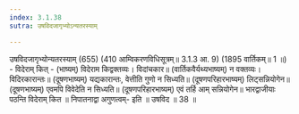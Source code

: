```yaml
---
index: 3.1.38
sutra: उषविदजागृभ्योऽन्यतरस्याम्

---
```

उषविदजागृभ्योन्यतरस्याम् (655) (410 आम्विकरणविधिसूत्रम्॥ 3.1.3 आ. 9) (1895 वार्तिकम्॥ 1 ॥) - विदेराम् कित् - (भाष्यम्) विदेराम किद्वक्तव्यः। विदांचकार॥ (वार्तिकवैर्यथ्यभाष्यम्) न वक्तव्यः। विदिरकारान्तः॥ (दूषणभाष्यम्) यद्यकारान्तः, वेत्तीति गुणो न सिध्यति॥ (दूषणपरिहारभाष्यम्) लिट्सन्नियोगेन॥ (दूषणभाष्यम्) एवमपि विवेदेति न सिध्यति॥ (दूषणपरिहारभाष्यम्) एवं तर्हि आम् सन्नियोगेन॥ भारद्वाजीयाः पठन्ति विदेराम् कित ॥ निपातनाद्वा अगुणत्वम्- इति ॥ उषविद ॥ 38 ॥